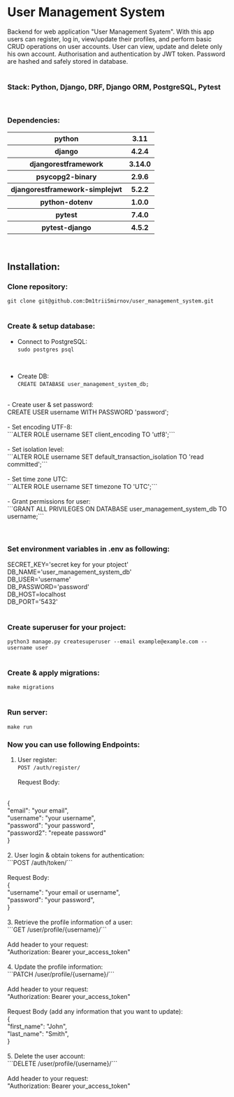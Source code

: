 # User Management System

Backend for web application "User Management Syatem".
With this app users can register, log in, view/update their profiles, 
and perform basic CRUD operations on user accounts. User can view, update and delete only his own account.
Authorisation and authentication by JWT token. 
Password are hashed and safely stored in database.
<br>
<br>
### Stack: Python, Django, DRF, Django ORM, PostgreSQL, Pytest
<br>

### Dependencies:


<table>
    <tr>
        <th>python</th>
        <th>3.11</th>
    </tr>
    <tr>
        <th>django</th>
        <th>4.2.4</th>
    </tr>
    <tr>
        <th>djangorestframework</th>
        <th>3.14.0</th>
    </tr>
    <tr>
        <th>psycopg2-binary</th>
        <th>2.9.6</th>
    </tr>
    <tr>
        <th>djangorestframework-simplejwt</th>
        <th>5.2.2</th>
    </tr>
    <tr>
        <th>python-dotenv</th>
        <th>1.0.0</th>
    </tr>
    <tr>
        <th>pytest</th>
        <th>7.4.0</th>
    </tr>    <tr>
        <th>pytest-django</th>
        <th>4.5.2</th>
    </tr>
</table>
<br>

## Installation:

### Clone repository:
```git clone git@github.com:Dm1triiSmirnov/user_management_system.git```
<br><br>

### Create & setup database:

- Connect to PostgreSQL: <br>
```sudo postgres psql``` <br>
 <br>

- Create DB:<br>
```CREATE DATABASE user_management_system_db;```<br>
 <br>
- Create user & set password:<br>
CREATE USER username WITH PASSWORD 'password';<br>
 <br>
- Set encoding UTF-8:<br>
```ALTER ROLE username SET client_encoding TO 'utf8';```<br>
 <br>
- Set isolation level: <br>
```ALTER ROLE username SET default_transaction_isolation TO 'read committed';```<br>
 <br>
- Set time zone UTC: <br>
```ALTER ROLE username SET timezone TO 'UTC';```<br>
 <br>
- Grant permissions for user: <br>
```GRANT ALL PRIVILEGES ON DATABASE user_management_system_db TO username;```<br>
 <br><br>

### Set environment variables in .env as following:
SECRET_KEY='secret key for your ptoject'<br>
DB_NAME='user_management_system_db'<br>
DB_USER='username'<br>
DB_PASSWORD='password'<br>
DB_HOST=localhost<br>
DB_PORT='5432'<br><br>


### Create superuser for your project:
```python3 manage.py createsuperuser --email example@example.com --username user```
<br><br>

### Create & apply migrations:<br>
```make migrations```
<br><br>

### Run server:
```make run```

### Now you can use following Endpoints:
1. User register: <br>
```POST /auth/register/```
<br><br>
Request Body:
<br>
{<br>
    "email": "your email",<br>
    "username": "your username",<br>
    "password": "your password",<br>
    "password2": "repeate password" <br>
}
<br><br>
2. User login & obtain tokens for authentication: <br>
```POST /auth/token/```
<br><br>
Request Body:
<br>
{<br>
    "username": "your email or username",<br>
    "password": "your password",<br>
}
<br><br>
3. Retrieve the profile information of a user: <br>
```GET /user/profile/{username}/```
<br><br>
Add header to your request: 
<br>
"Authorization: Bearer your_access_token"
<br><br>
4. Update the profile information: <br>
```PATCH /user/profile/{username}/```
<br><br>
Add header to your request: 
<br>
"Authorization: Bearer your_access_token"
<br><br>
Request Body (add any information that you want to update):
<br>
{<br>
    "first_name": "John",<br>
    "last_name": "Smith",<br>
}
<br><br>
5. Delete the user account: <br>
```DELETE /user/profile/{username}/```
<br><br>
Add header to your request: 
<br>
"Authorization: Bearer your_access_token"
<br><br>

